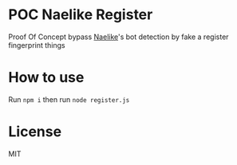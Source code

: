 # POC Naelike Register
Proof Of Concept bypass [Naelike](https://member.naelike.com)'s bot detection by fake a register fingerprint things

# How to use
Run `npm i` then run `node register.js`

# License
MIT
